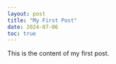 ```yaml
---
layout: post
title: "My First Post"
date: 2024-07-06
toc: true
---
```


This is the content of my first post.
